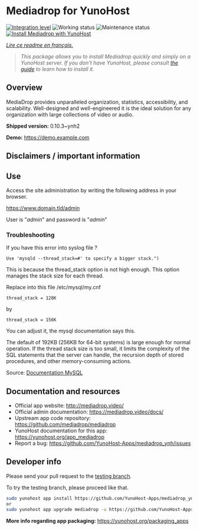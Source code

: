 <!--
N.B.: This README was automatically generated by https://github.com/YunoHost/apps/tree/master/tools/README-generator
It shall NOT be edited by hand.
-->

# Mediadrop for YunoHost

[![Integration level](https://dash.yunohost.org/integration/mediadrop.svg)](https://dash.yunohost.org/appci/app/mediadrop) ![Working status](https://ci-apps.yunohost.org/ci/badges/mediadrop.status.svg) ![Maintenance status](https://ci-apps.yunohost.org/ci/badges/mediadrop.maintain.svg)  
[![Install Mediadrop with YunoHost](https://install-app.yunohost.org/install-with-yunohost.svg)](https://install-app.yunohost.org/?app=mediadrop)

*[Lire ce readme en français.](./README_fr.md)*

> *This package allows you to install Mediadrop quickly and simply on a YunoHost server.
If you don't have YunoHost, please consult [the guide](https://yunohost.org/#/install) to learn how to install it.*

## Overview

MediaDrop provides unparalleled organization, statistics, accessibility, and scalability. Well-designed and well-engineered it is the ideal solution for any organization with large collections of video or audio.


**Shipped version:** 0.10.3~ynh2


**Demo:** https://demo.example.com
## Disclaimers / important information

## Use

Access the site administration by writing the following address in your browser.

https://www.domain.tld/admin

User is "*admin*" and password is "*admin*"

### Troubleshooting

If you have this error into syslog file ?

`Use 'mysqld --thread_stack=#' to specify a bigger stack.")`

This is because the thread_stack option is not high enough. This option manages the stack size for each thread.

Replace into this file /etc/mysql/my.cnf

`thread_stack = 128K`

by

`thread_stack = 156K`

You can adjust it, the mysql documentation says this.

The default of 192KB (256KB for 64-bit systems) is large enough for normal operation. If the thread stack size is too small, it limits the complexity of the SQL statements that the server can handle, the recursion depth of stored procedures, and other memory-consuming actions.

Source: [Documentation MySQL](https://dev.mysql.com/doc/refman/5.7/en/server-system-variables.html#sysvar_thread_stack)

## Documentation and resources

* Official app website: <http://mediadrop.video/>
* Official admin documentation: <https://mediadrop.video/docs/>
* Upstream app code repository: <https://github.com/mediadrop/mediadrop>
* YunoHost documentation for this app: <https://yunohost.org/app_mediadrop>
* Report a bug: <https://github.com/YunoHost-Apps/mediadrop_ynh/issues>

## Developer info

Please send your pull request to the [testing branch](https://github.com/YunoHost-Apps/mediadrop_ynh/tree/testing).

To try the testing branch, please proceed like that.

``` bash
sudo yunohost app install https://github.com/YunoHost-Apps/mediadrop_ynh/tree/testing --debug
or
sudo yunohost app upgrade mediadrop -u https://github.com/YunoHost-Apps/mediadrop_ynh/tree/testing --debug
```

**More info regarding app packaging:** <https://yunohost.org/packaging_apps>
